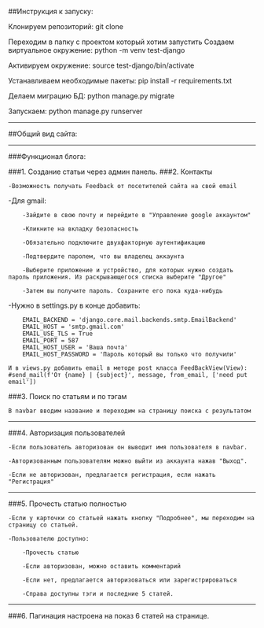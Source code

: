 ##Инструкция к запуску:

Клонируем репозиторий: git clone

Переходим в папку с проектом который хотим запустить Создаем виртуальное окружение: python -m venv test-django

Активируем окружение: source test-django/bin/activate

Устанавливаем необходимые пакеты: pip install -r requirements.txt

Делаем миграцию БД: python manage.py migrate

Запускаем: python manage.py runserver

************************************************************************
##Общий вид сайта:
*************************************************************************
###Функционал блога:

###1. Создание статьи через админ панель.
###2. Контакты
   

    -Возможность получать Feedback от посетителей сайта на свой email

   -Для gmail:

        -Зайдите в свою почту и перейдите в "Управление google аккаунтом"

        -Кликните на вкладку безопасность

        -Обязательно подключите двухфакторную аутентификацию

        -Подтвердите паролем, что вы владелец аккаунта

        -Выберите приложение и устройство, для которых нужно создать пароль приложения. Из раскрывающегося списка выберите "Другое"

        -Затем вы получите пароль. Сохраните его пока куда-нибудь



   -Нужно в settings.py в конце добавить:

        EMAIL_BACKEND = 'django.core.mail.backends.smtp.EmailBackend'
        EMAIL_HOST = 'smtp.gmail.com'
        EMAIL_USE_TLS = True
        EMAIL_PORT = 587
        EMAIL_HOST_USER = 'Ваша почта'
        EMAIL_HOST_PASSWORD = 'Пароль который вы только что получили'

    И в views.py добавить email в методе post класса FeedBackView(View):
    #send_mail(f'От {name} | {subject}', message, from_email, ['need put email'])
   
###3. Поиск по статьям и по тэгам
   
    В navbar вводим название и переходим на страницу поиска с результатом
*************************
###4. Авторизация пользователей
   
    -Если пользователь авторизован он выводит имя пользователя в navbar.
        
    -Авторизованным пользователям можно выйти из аккаунта нажав "Выход". 
    
    -Если не авторизован, предлагается регистрация, если нажать "Регистрация"
************************* 
###5. Прочесть статью полностью
    
    -Если у карточки со статьей нажать кнопку "Подробнее", мы переходим на страницу со статьей.
   
    -Пользователю доступно:
   
        -Прочесть статью
   
        -Если авторизован, можно оставить комментарий
   
        -Если нет, предлагается авторизоваться или зарегистрироваться
   
        -Справа доступны тэги и последние 5 статей.
 *************************  
###6. Пагинация настроена на показ 6 статей на странице.
   